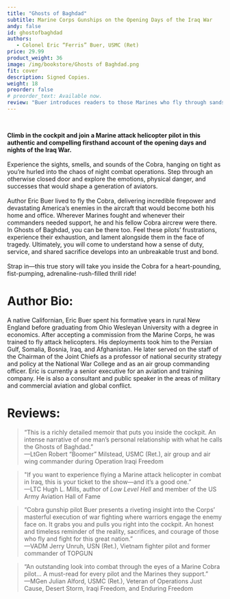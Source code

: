 ```yaml
---
title: "Ghosts of Baghdad"
subtitle: Marine Corps Gunships on the Opening Days of the Iraq War
andy: false
id: ghostofbaghdad
authors:
   - Colonel Eric “Ferris” Buer, USMC (Ret)
price: 29.99
product_weight: 36
image: /img/bookstore/Ghosts of Baghdad.png
fit: cover
description: Signed Copies.
weight: 18
preorder: false
# preorder_text: Available now. 
review: "Buer introduces readers to those Marines who fly through sandstorms into harm’s way. You’ll meet them and learn the emotions they felt as they went to war."
---
```

<br>

**Climb in the cockpit and join a Marine attack helicopter pilot in this authentic and compelling firsthand account of the opening days and nights of the Iraq War.**<br>
<br>
Experience the sights, smells, and sounds of the Cobra, hanging on tight as you’re hurled into the chaos of night combat operations. Step through an otherwise closed door and explore the emotions, physical danger, and successes that would shape a generation of aviators. <br>
<br>
Author Eric Buer lived to fly the Cobra, delivering incredible firepower and devastating America’s enemies in the aircraft that would become both his home and office. Wherever Marines fought and whenever their commanders needed support, he and his fellow Cobra aircrew were there. In Ghosts of Baghdad, you can be there too. Feel these pilots’ frustrations, experience their exhaustion, and lament alongside them in the face of tragedy. Ultimately, you will come to understand how a sense of duty, service, and shared sacrifice develops into an unbreakable trust and bond.<br>
<br>
Strap in—this true story will take you inside the Cobra for a heart-pounding, fist-pumping, adrenaline-rush-filled thrill ride!<br>

# Author Bio:
A native Californian, Eric Buer spent his formative years in rural New England before graduating from Ohio Wesleyan University with a degree in economics. After accepting a commission from the Marine Corps, he was trained to fly attack helicopters. His deployments took him to the Persian Gulf, Somalia, Bosnia, Iraq, and Afghanistan. He later served on the staff of the Chairman of the Joint Chiefs as a professor of national security strategy and policy at the National War College and as an air group commanding officer. Eric is currently a senior executive for an aviation and training company. He is also a consultant and public speaker in the areas of military and commercial aviation and global conflict.


# Reviews:
> “This is a richly detailed memoir that puts you inside the cockpit. An intense narrative of one man’s personal relationship with what he calls the Ghosts of Baghdad.” <br>
>—LtGen Robert “Boomer” Milstead, USMC (Ret.), air group and air wing commander during Operation Iraqi Freedom

> "If you want to experience flying a Marine attack helicopter in combat in Iraq, this is your ticket to the show—and it’s a good one.”<br>
>—LTC Hugh L. Mills, author of *Low Level Hell* and member of the US Army Aviation Hall of Fame

> “Cobra gunship pilot Buer presents a riveting insight into the Corps’ masterful execution of war fighting where warriors engage the enemy face on. It grabs you and pulls you right into the cockpit. An honest and timeless reminder of the reality, sacrifices, and courage of those who fly and fight for this great nation.”<br>
> —VADM Jerry Unruh, USN (Ret.), Vietnam fighter pilot and former commander of TOPGUN

> “An outstanding look into combat through the eyes of a Marine Cobra pilot… A must-read for every pilot and the Marines they support.”<br>
> —MGen Julian Alford, USMC (Ret.), Veteran of Operations Just Cause, Desert Storm, Iraqi Freedom, and Enduring Freedom

